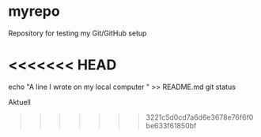 # myrepo
Repository for testing my Git/GitHub setup

<<<<<<< HEAD
=======
echo "A line I wrote on my local computer  " >> README.md
git status

Aktuell

>>>>>>> 3221c5d0cd7a6d6e3678e76f6f0be633f61850bf
